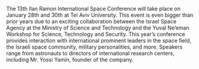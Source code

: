 The 13th Ilan Ramon International Space Conference will take place on January 28th and 30th at Tel Aviv University. This event is even bigger than prior years due to an exciting collaboration between the Israel Space Agency at the Ministry of Science and Technology and the Yuval Ne’eman Workshop for Science, Technology and Security. This year’s conference provides interaction with international prominent leaders in the space field, the Israeli space community, military personalities, and more. Speakers range from astronauts to directors of international research centers, including Mr. Yossi Yamin, founder of the company.
